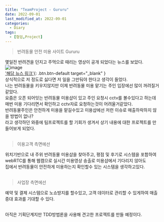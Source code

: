```yaml
---
title: "TeamProject - Gururu"
date: 2022-09-01
last_modified_at: 2022-09-01
categories: 
  - Diary
tags:
  - [협업,Project]
---
```




> 반려동물 안전 미용 사이트 Gururu

몇일전 반려견을 던지고 주먹으로 때리는 영상이 공개 되었다는 뉴스를 보았다.  
![image](https://user-images.githubusercontent.com/99777315/187910349-efb50aed-1378-4161-a83c-b6138b7204bf.png)  
['해당 뉴스 링크'](https://www.wikitree.co.kr/articles/784451){: .btn.btn-default target="_blank" }  
상식적으로 저 정도로 싫다면 저 일을 그만둬야 한다고 생각이 들었다.  
나는 반려동물을 키우지않지만 이제 반려동물 미용 맡기는 주인 입장에선 많이 꺼려질거같았다.  
요즘은 오픈 되어잇는 반려동물 미용샵이 있고 주인 요청시 cctv를 볼수있다고 하는데  
매번 미용 기다리면서 확인하고 cctv자료 요청하는것이 어려울거같았다.  
반려동물주인은 안전하게 미용을 맡길수있고 미용샵에선 저런 이슈로 매출하락하지 않을 방법이 없나?  
라고 생각하던 와중에 팀프로젝트를 할 기회가 생겨서 상기 내용에 대한 프로젝트를 만들어보게 되었다.  
<br>
> 이용고객 측면에선  

위치기반으로 내 주위 반려동물 미용샵을 찾아주고, 평점 및 후기로 시스템을 포함하여  
webRTC를 통해 웹캠으로 실시간 미용영상 송출로 미용샵에서 기다리지 않아도  
집에서 반려동물이 안전하게 미용하는지 확인할수 있는 시스템을 생각하고있다.  
<br>
> 사업장 측면에선  

예약 및 결제 시스템으로 노쇼방지를 할수있고, 고객 데이터로 관리할 수 있게하여
매출증대 효과를 기대할 수 있다.  
<br>

아직은 기획단계지만 TDD방법론을 사용해 견고한 프로젝트를 만들 예정이다.  